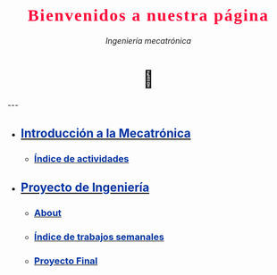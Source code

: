 <!-- Encabezado principal -->
<h1 align="center" style="font-weight: 900; font-family:Georgia; font-size:30px; letter-spacing: 2px;">
  <span style="color:#FF073A;"> <b>Bienvenidos a nuestra página</b> </span> 
</h1>
<p align="center">
  <i>Ingeniería mecatrónica</i>
</p>
<h1 align="center" style="font-weight: 900; font-size:30px;">
🤖
</h1>
---

- ## [**<span style="color:#0033A0;">Introducción a la Mecatrónica</span>**](https://adrian-623.github.io/PortafolioA/Ing_Mecatronica/Introducci%C3%B3n_a_la_mecatr%C3%B3nica/Introduccion_a_la_Mecatroncia/)

    * ### [<span style="color:#0033A0;">Índice de actividades</span>](https://adrian-623.github.io/PortafolioA/Ing_Mecatronica/Introducci%C3%B3n_a_la_mecatr%C3%B3nica/Actividades/1_Indice/)

- ## [**<span style="color:#0033A0;">Proyecto de Ingeniería</span>**](https://adrian-623.github.io/PortafolioA/Ing_Mecatronica/Proyecto%20de%20Ingenieria/01%20Portada/)

    * ### [<span style="color:#0033A0;">About</span>](https://adrian-623.github.io/PortafolioA/Ing_Mecatronica/Proyecto%20de%20Ingenieria/03%20About/)
    * ### [<span style="color:#0033A0;">Índice de trabajos semanales</span>]()
    * ### [<span style="color:#0033A0;">Proyecto Final</span>](https://adrian-623.github.io/PortafolioA/Ing_Mecatronica/Proyecto%20de%20Ingenieria/Proyecto%20FInal/)
    